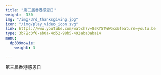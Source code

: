 ```yaml
---
title: "第三屆香港感恩日"
weight: -130
img: "/img/3rd_thanksgiving.jpg"
icon: "/img/play_video_icon.svg"
link: https://www.youtube.com/watch?v=8sRYSTWWGxs&feature=youtu.be
type: 3b72c3f6-eb0a-4d52-98b5-492aba3aba14
menu:
  dp339movie:
    weight: 3

---
```

第三屆香港感恩日
